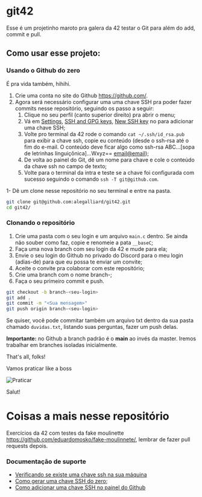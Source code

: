 # git42

Esse é um projetinho maroto pra galera da 42 testar o Git para além do add, commit e pull.

## Como usar esse projeto:

### Usando o Github do zero

É pra vida também, hihihi.

1. Crie uma conta no site do Github https://github.com/.
1. Agora será necessário configurar uma uma chave SSH pra poder fazer commits nesse repositório, seguindo os passo a seguir:
	1. Clique no seu perfil (canto superior direito) pra abrir o menu;
	1. Vá em [Settings](https://github.com/settings/profile), [SSH and GPG keys](https://github.com/settings/keys), [New SSH key](https://github.com/settings/keys) no para adicionar uma chave SSH;
	1. Volte pro terminal da 42 rode o comando `cat ~/.ssh/id_rsa.pub` para exibir a chave ssh, copie eu conteúdo (desde o ssh-rsa até o fim do e-mail. O conteúdo deve ficar algo como ssh-rsa ABC...[sopa de letrinhas linguiçônica]...Wxyz== <email@email>);
	1. De volta ao painel do Git, dê um nome para chave e cole o conteúdo da chave ssh no campo de texto;
	1. Volte para o terminal da intra e teste se a chave foi configurada com sucesso seguindo o comando `ssh -T git@github.com`.






1- Dê um clone nesse repositório no seu terminal e entre na pasta.

```sh
git clone git@github.com:alegalliard/git42.git
cd git42/
```


### Clonando o repositório

1. Crie uma pasta com o seu login e um arquivo `main.c` dentro. Se ainda não souber como faz, copie e renomeie a pata `__baseC`;
1. Faça uma nova branch com seu login da 42 e mude para ela;
1. Envie o seu login do Github no privado do Discord para o meu login (adias-de) para que eu possa te enviar um convite;
1. Aceite o convite pra colaborar com este repositório;
1. Crie uma branch com o nome branch-<seu-login>;
1. Faça o seu primeiro commit e push.

```sh
git checkout -b branch-<seu-login>
git add .
git commit -m "<Sua mensagem>"
git push origin branch-<seu-login>
```

Se quiser, você pode commitar também um arquivo txt dentro da sua pasta chamado `duvidas.txt`, listando suas perguntas, fazer um push delas.

**Importante:** no Github a branch padrão é o **main** ao invés da master. Iremos trabalhar em branches isoladas inicialmente.

That's all, folks!

Vamos praticar like a boss

![Praticar](https://i.giphy.com/media/dZfYddDBa5hDO/giphy-downsized-large.gif "Bollywood Norris.")


Salut!


# Coisas a mais nesse repositório

Exercícios da 42 com testes da fake moulinette
https://github.com/eduardomosko/fake-moulinnete/, lembrar de fazer pull requests depois.

### Documentação de suporte

* [Verificando se existe uma chave ssh na sua máquina](https://docs.github.com/en/github/authenticating-to-github/connecting-to-github-with-ssh/checking-for-existing-ssh-keys) 
* [Como gerar uma chave SSH do zero](https://docs.github.com/en/github/authenticating-to-github/connecting-to-github-with-ssh/generating-a-new-ssh-key-and-adding-it-to-the-ssh-agent);
* [Como adicionar uma chave SSH no painel do Github](https://docs.github.com/en/github/authenticating-to-github/connecting-to-github-with-ssh/adding-a-new-ssh-key-to-your-github-account)
